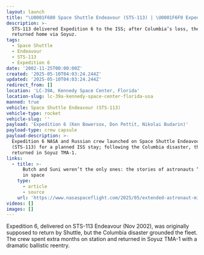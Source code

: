 ```yaml
---
layout: launch
title: "\U0001F680 Space Shuttle Endeavour (STS-113) | \U0001F6F0 Expedition 6 (Ken Bowersox, Don Pettit, Nikolai Budarin)"
description: >-
  STS-113 delivered Expedition 6 to the ISS; after Columbia’s loss, they
  returned home via Soyuz.
tags:
  - Space Shuttle
  - Endeavour
  - STS-113
  - Expedition 6
date: '2002-11-25T00:00:00Z'
created: '2025-05-10T04:03:24.244Z'
updated: '2025-05-10T04:03:24.244Z'
redirect_from: []
location: 'LC-39A, Kennedy Space Center, Florida'
location-slug: lc-39a-kennedy-space-center-florida-usa
manned: true
vehicle: Space Shuttle Endeavour (STS-113)
vehicle-type: rocket
vehicle-slug: ''
payload: 'Expedition 6 (Ken Bowersox, Don Pettit, Nikolai Budarin)'
payload-type: crew capsule
payload-description: >-
  Expedition 6 NASA and Russian crew launched on Space Shuttle Endeavour
  (STS-113) for a planned ISS stay; following the Columbia disaster, they
  returned in Soyuz TMA-1.
links:
  - title: >-
      Butch and Suni weren’t the only ones: the stories of astronauts “stranded”
      in space
    type:
      - article
      - source
    url: 'https://www.nasaspaceflight.com/2025/05/extended-astronaut-missions/'
videos: []
images: []
---
```

Expedition 6, delivered on STS-113 Endeavour (Nov 2002), was originally supposed to return by Shuttle, but the Columbia disaster grounded the fleet. The crew spent extra months on station and returned in Soyuz TMA-1 with a dramatic ballistic reentry.
